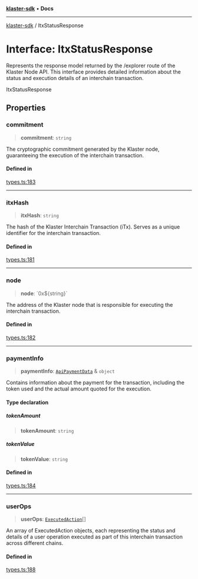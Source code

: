 [**klaster-sdk**](../README.md) • **Docs**

***

[klaster-sdk](../README.md) / ItxStatusResponse

# Interface: ItxStatusResponse

Represents the response model returned by the /explorer route of the Klaster Node API.
This interface provides detailed information about the status and execution details of an interchain transaction.

 ItxStatusResponse

## Properties

### commitment

> **commitment**: `string`

The cryptographic commitment generated by the Klaster node, guaranteeing
the execution of the interchain transaction.

#### Defined in

[types.ts:183](https://github.com/0xPolycode/klaster-sdk/blob/22818a55dcbe1c33192fea1bbe40e4f250ddf045/src/types.ts#L183)

***

### itxHash

> **itxHash**: `string`

The hash of the Klaster Interchain Transaction (iTx). Serves as a unique identifier
for the interchain transaction.

#### Defined in

[types.ts:181](https://github.com/0xPolycode/klaster-sdk/blob/22818a55dcbe1c33192fea1bbe40e4f250ddf045/src/types.ts#L181)

***

### node

> **node**: \`0x$\{string\}\`

The address of the Klaster node that is responsible for executing the interchain transaction.

#### Defined in

[types.ts:182](https://github.com/0xPolycode/klaster-sdk/blob/22818a55dcbe1c33192fea1bbe40e4f250ddf045/src/types.ts#L182)

***

### paymentInfo

> **paymentInfo**: [`ApiPaymentData`](ApiPaymentData.md) & `object`

Contains information about the payment for the transaction, including the token
used and the actual amount quoted for the execution.

#### Type declaration

##### tokenAmount

> **tokenAmount**: `string`

##### tokenValue

> **tokenValue**: `string`

#### Defined in

[types.ts:184](https://github.com/0xPolycode/klaster-sdk/blob/22818a55dcbe1c33192fea1bbe40e4f250ddf045/src/types.ts#L184)

***

### userOps

> **userOps**: [`ExecutedAction`](ExecutedAction.md)[]

An array of ExecutedAction objects, each representing the status and
details of a user operation executed as part of this interchain transaction across different chains.

#### Defined in

[types.ts:188](https://github.com/0xPolycode/klaster-sdk/blob/22818a55dcbe1c33192fea1bbe40e4f250ddf045/src/types.ts#L188)
